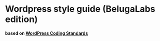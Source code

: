 # Wordpress style guide (BelugaLabs edition)
#### based on [WordPress Coding Standards](https://codex.wordpress.org/WordPress_Coding_Standards)
